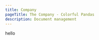 ```yaml
---
title: Company
pageTitle: The Company - Colorful Pandas 
description: Document management
---
```

hello
